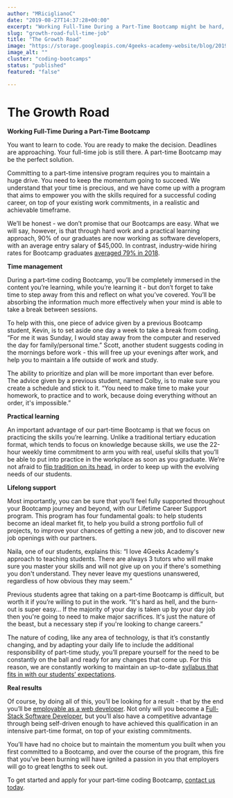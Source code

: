 ```yaml
---
author: "MRiciglianoC"
date: "2019-08-27T14:37:28+00:00"
excerpt: "Working Full-Time During a Part-Time Bootcamp might be hard, but we have many students telling you that it's totally possible."
slug: "growth-road-full-time-job"
title: "The Growth Road"
image: "https://storage.googleapis.com/4geeks-academy-website/blog/2019/08/BLOG-01.jpg"
image_alt: ""
cluster: "coding-bootcamps"
status: "published"
featured: "false"

---
```


# **The Growth Road**




**Working Full-Time During a Part-Time Bootcamp**


You want to learn to code. You are ready to make the decision. Deadlines are approaching. Your full-time job is still there. A part-time Bootcamp may be the perfect solution.

Committing to a part-time intensive program requires you to maintain a huge drive. You need to keep the momentum going to succeed. We understand that your time is precious, and we have come up with a program that aims to empower you with the skills required for a successful coding career, on top of your existing work commitments, in a realistic and achievable timeframe. 

We’ll be honest - we don’t promise that our Bootcamps are easy. What we will say, however, is that through hard work and a practical learning approach, 90% of our graduates are now working as software developers, with an average entry salary of $45,000. In contrast, industry-wide hiring rates for Bootcamp graduates [averaged 79% in 2018](https://www.coursereport.com/reports/coding-bootcamp-job-placement-2018).

**Time management**

During a part-time coding Bootcamp, you’ll be completely immersed in the content you’re learning, while you’re learning it - but don’t forget to take time to step away from this and reflect on what you’ve covered. You’ll be absorbing the information much more effectively when your mind is able to take a break between sessions. 

To help with this, one piece of advice given by a previous Bootcamp student, Kevin, is to set aside one day a week to take a break from coding. “For me it was Sunday, I would stay away from the computer and reserved the day for family/personal time.” Scott, another student suggests coding in the mornings before work - this will free up your evenings after work, and help you to maintain a life outside of work and study.

The ability to prioritize and plan will be more important than ever before. The advice given by a previous student, named Colby, is to make sure you create a schedule and stick to it. “You need to make time to make your homework, to practice and to work, because doing everything without an order, it's impossible.”

**Practical learning**

An important advantage of our part-time Bootcamp is that we focus on practicing the skills you’re learning. Unlike a traditional tertiary education format, which tends to focus on knowledge because skills, we use the 22-hour weekly time commitment to arm you with real, useful skills that you’ll be able to put into practice in the workplace as soon as you graduate. We’re not afraid to [flip tradition on its head](/turnaround-education-traditions-4geeks-academy/), in order to keep up with the evolving needs of our students.

**Lifelong support**

Most importantly, you can be sure that you’ll feel fully supported throughout your Bootcamp journey and beyond, with our Lifetime Career Support program. This program has four fundamental goals: to help students become an ideal market fit, to help you build a strong portfolio full of projects, to improve your chances of getting a new job, and to discover new job openings with our partners.

Naila, one of our students, explains this: “I love 4Geeks Academy's approach to teaching students. There are always 3 tutors who will make sure you master your skills and will not give up on you if there's something you don't understand. They never leave my questions unanswered, regardless of how obvious they may seem.” 

Previous students agree that taking on a part-time Bootcamp is difficult, but worth it if you’re willing to put in the work. “It's hard as hell, and the burn-out is super easy… If the majority of your day is taken up by your day job then you're going to need to make major sacrifices. It's just the nature of the beast, but a necessary step if you're looking to change careers.”

The nature of coding, like any area of technology, is that it’s constantly changing, and by adapting your daily life to include the additional responsibility of part-time study, you’ll prepare yourself for the need to be constantly on the ball and ready for any changes that come up. For this reason, we are constantly working to maintain an up-to-date [syllabus that fits in with our students’ expectations](/coding-bootcamp-syllabus-matters/).

**Real results**

Of course, by doing all of this, you’ll be looking for a result - that by the end you’ll be [employable as a web developer](/7-hacks-to-land-a-job/). Not only will you become a [Full-Stack Software Developer](/course/full-stack-web-development-bootcamp-part-time/), but you’ll also have a competitive advantage through being self-driven enough to have achieved this qualification in an intensive part-time format, on top of your existing commitments.

You’ll have had no choice but to maintain the momentum you built when you first committed to a Bootcamp, and over the course of the program, this fire that you’ve been burning will have ignited a passion in you that employers will go to great lengths to seek out.

To get started and apply for your part-time coding Bootcamp, [contact us today](/contact/).
